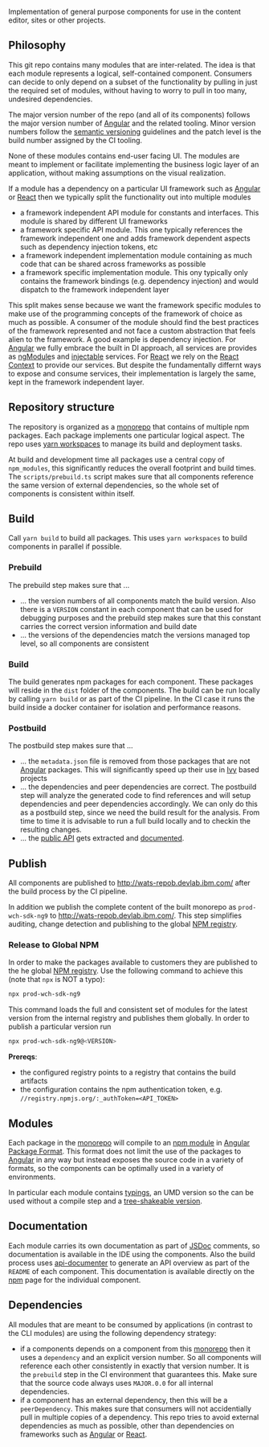 Implementation of general purpose components for use in the content editor, sites or other projects.

## Philosophy

This git repo contains many modules that are inter-related. The idea is that each module represents a logical, self-contained component. Consumers can decide to only depend on a subset of the functionality by pulling in just the required set of modules, without having to worry to pull in too many, undesired dependencies.

The major version number of the repo (and all of its components) follows the major version number of [Angular](https://angular.io/) and the related tooling. Minor version numbers follow the [semantic versioning](https://semver.org/) guidelines and the patch level is the build number assigned by the CI tooling.

None of these modules contains end-user facing UI. The modules are meant to implement or facilitate implementing the business logic layer of an application, without making assumptions on the visual realization.

If a module has a dependency on a particular UI framework such as [Angular](https://angular.io/) or [React](https://reactjs.org/) then we typically split the functionality out into multiple modules

- a framework independent API module for constants and interfaces. This module is shared by different UI frameworks
- a framework specific API module. This one typically references the framework independent one and adds framework dependent aspects such as dependency injection tokens, etc
- a framework independent implementation module containing as much code that can be shared across frameworks as possible
- a framework specific implementation module. This ony typically only contains the framework bindings (e.g. dependency injection) and would dispatch to the framework independent layer

This split makes sense because we want the framework specific modules to make use of the programming concepts of the framework of choice as much as possible. A consumer of the module should find the best practices of the framework represented and not face a custom abstraction that feels alien to the framework. A good example is dependency injection. For [Angular](https://angular.io/) we fully embrace the built in DI approach, all services are provides as [ngModule](https://angular.io/guide/ngmodules)s and [injectable](https://angular.io/api/core/Injectable) services. For [React](https://reactjs.org/) we rely on the [React Context](https://reactjs.org/docs/context.html) to provide our services. But despite the fundamentally differnt ways to expose and consume services, their implementation is largely the same, kept in the framework independent layer.

## Repository structure

The repository is organized as a [monorepo](https://en.wikipedia.org/wiki/Monorepo) that contains of multiple npm packages. Each package implements one particular logical aspect. The repo uses [yarn workspaces](https://yarnpkg.com/lang/en/docs/workspaces/) to manage its build and deployment tasks.

At build and development time all packages use a central copy of `npm_modules`, this significantly reduces the overall footprint and build times. The `scripts/prebuild.ts` script makes sure that all components reference the same version of external dependencies, so the whole set of components is consistent within itself.

## Build

Call `yarn build` to build all packages. This uses `yarn workspaces` to build components in parallel if possible.

### Prebuild

The prebuild step makes sure that ...

- ... the version numbers of all components match the build version. Also there is a `VERSION` constant in each component that can be used for debugging purposes and the prebuild step makes sure that this constant carries the correct version information and build date
- ... the versions of the dependencies match the versions managed top level, so all components are consistent

### Build

The build generates npm packages for each component. These packages will reside in the `dist` folder of the components. The build can be run locally by calling `yarn build` or as part of the CI pipeline. In the CI case it runs the build inside a docker container for isolation and performance reasons.

### Postbuild

The postbuild step makes sure that ...

- ... the `metadata.json` file is removed from those packages that are not [Angular](https://angular.io/) packages. This will significantly speed up their use in [Ivy](https://angular.io/guide/ivy) based projects
- ... the dependencies and peer dependencies are correct. The postbuild step will analyze the generated code to find references and will setup dependencies and peer dependencies accordingly. We can only do this as a postbuild step, since we need the build result for the analysis. From time to time it is advisable to run a full build locally and to checkin the resulting changes.
- ... the [public API](https://www.npmjs.com/package/@microsoft/api-extractor) gets extracted and [documented](https://www.npmjs.com/package/@microsoft/api-documenter).

## Publish

All components are published to http://wats-repob.devlab.ibm.com/ after the build process by the CI pipeline.

In addition we publish the complete content of the built monorepo as `prod-wch-sdk-ng9` to http://wats-repob.devlab.ibm.com/. This step simplifies auditing, change detection and publishing to the global [NPM registry](https://www.npmjs.com/).

### Release to Global NPM

In order to make the packages available to customers they are published to the he global [NPM registry](https://www.npmjs.com/). Use the following command to achieve this (note that `npx` is NOT a typo):

```bash
npx prod-wch-sdk-ng9
```

This command loads the full and consistent set of modules for the latest version from the internal registry and publishes them globally. In order to publish a particular version run

```bash
npx prod-wch-sdk-ng9@<VERSION>
```

**Prereqs**:

- the configured registry points to a registry that contains the build artifacts
- the configuration contains the npm authentication token, e.g. `//registry.npmjs.org/:_authToken=<API_TOKEN>`

## Modules

Each package in the [monorepo](https://en.wikipedia.org/wiki/Monorepo) will compile to an [npm module](https://docs.npmjs.com/about-packages-and-modules) in [Angular Package Format](https://goo.gl/jB3GVv). This format does not limit the use of the packages to [Angular](https://angular.io/) in any way but instead exposes the source code in a variety of formats, so the components can be optimally used in a variety of environments.

In particular each module contains [typings](https://www.typescriptlang.org/docs/handbook/declaration-files/publishing.html), an UMD version so the can be used without a compile step and a [tree-shakeable version](https://github.com/nodejs/node-eps/blob/4217dca299d89c8c18ac44c878b5fe9581974ef3/002-es6-modules.md#51-determining-if-source-is-an-es-module).

## Documentation

Each module carries its own documentation as part of [JSDoc](https://api-extractor.com/pages/setup/generating_docs/) comments, so documentation is available in the IDE using the components. Also the build process uses [api-documenter](https://www.npmjs.com/package/@microsoft/api-documenter) to generate an API overview as part of the `README` of each component. This documentation is available directly on the [npm](https://www.npmjs.com/) page for the individual component.

## Dependencies

All modules that are meant to be consumed by applications (in contrast to the CLI modules) are using the following dependency strategy:

- if a components depends on a component from this [monorepo](https://en.wikipedia.org/wiki/Monorepo) then it uses a `dependency` and an explicit version number. So all components will reference each other consistently in exactly that version number. It is the `prebuild` step in the CI environment that guarantees this. Make sure that the source code always uses `MAJOR.0.0` for all internal dependencies.
- if a component has an external dependency, then this will be a `peerDependency`. This makes sure that consumers will not accidentially pull in multiple copies of a dependency. This repo tries to avoid external dependencies as much as possible, other than dependencies on frameworks such as [Angular](https://angular.io/) or [React](https://reactjs.org/).

